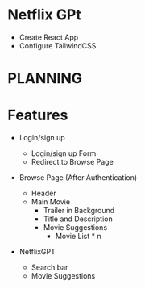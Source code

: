 # Netflix GPt

- Create React App
- Configure TailwindCSS

# PLANNING
# Features 
- Login/sign up
    - Login/sign up Form
    - Redirect to Browse Page

- Browse Page (After Authentication)
    - Header
    - Main Movie
        - Trailer in Background
        - Title and Description
        - Movie Suggestions
            - Movie List * n

- NetflixGPT
    - Search bar            
    - Movie Suggestions

    
                